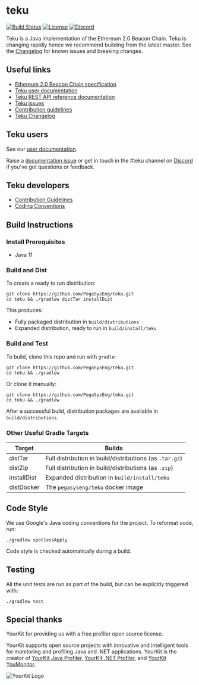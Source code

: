 # teku

 [![Build Status](https://circleci.com/gh/PegaSysEng/teku.svg?style=svg)](https://circleci.com/gh/PegaSysEng/workflows/teku)
 [![License](https://img.shields.io/badge/License-Apache%202.0-blue.svg)](https://github.com/PegasysEng/teku/blob/master/LICENSE)
 [![Discord](https://img.shields.io/badge/Chat-on%20Discord-blue)](https://discord.gg/7hPv2T6)

Teku is a Java implementation of the Ethereum 2.0 Beacon Chain. Teku is changing rapidly hence we recommend building from the latest master. See the [Changelog](CHANGELOG.md) for known issues and breaking changes.

## Useful links 

* [Ethereum 2.0 Beacon Chain specification](https://github.com/ethereum/eth2.0-specs/blob/dev/specs/phase0/beacon-chain.md) 
* [Teku user documentation](https://docs.teku.pegasys.tech/)
* [Teku REST API reference documentation](https://pegasyseng.github.io/teku/)
* [Teku issues](https://github.com/PegaSysEng/teku/issues)
* [Contribution guidelines](CONTRIBUTING.md)
* [Teku Changelog](CHANGELOG.md)

## Teku users 

See our [user documentation](https://docs.teku.pegasys.tech/). 

Raise a [documentation issue](https://github.com/PegaSysEng/doc.teku/issues) or get in touch in 
the #teku channel on [Discord](https://discord.gg/7hPv2T6) if you've got questions or feedback. 

## Teku developers 

* [Contribution Guidelines](CONTRIBUTING.md)
* [Coding Conventions](https://github.com/hyperledger/besu/blob/master/CODING-CONVENTIONS.md)

## Build Instructions

### Install Prerequisites

* Java 11

### Build and Dist

To create a ready to run distribution:

```shell script
git clone https://github.com/PegaSysEng/teku.git
cd teku && ./gradlew distTar installDist
```

This produces:
- Fully packaged distribution in `build/distributions` 
- Expanded distribution, ready to run in `build/install/teku`

### Build and Test

To build, clone this repo and run with `gradle`:

```shell script
git clone https://github.com/PegaSysEng/teku.git
cd teku && ./gradlew

```

Or clone it manually:

```shell script
git clone https://github.com/PegaSysEng/teku.git
cd teku && ./gradlew
```

After a successful build, distribution packages are available in `build/distributions`.

### Other Useful Gradle Targets

| Target       | Builds                              |
|--------------|--------------------------------------------
| distTar      | Full distribution in build/distributions (as `.tar.gz`)
| distZip      | Full distribution in build/distributions (as `.zip`)
| installDist  | Expanded distribution in `build/install/teku`
| distDocker   | The `pegasyseng/teku` docker image

## Code Style

We use Google's Java coding conventions for the project. To reformat code, run: 

```shell script 
./gradlew spotlessApply
```

Code style is checked automatically during a build.

## Testing

All the unit tests are run as part of the build, but can be explicitly triggered with:

```shell script 
./gradlew test
```

## Special thanks
YourKit for providing us with a free profiler open source license. 

YourKit supports open source projects with innovative and intelligent tools
for monitoring and profiling Java and .NET applications.
YourKit is the creator of <a href="https://www.yourkit.com/java/profiler/">YourKit Java Profiler</a>,
<a href="https://www.yourkit.com/.net/profiler/">YourKit .NET Profiler</a>,
and <a href="https://www.yourkit.com/youmonitor/">YourKit YouMonitor</a>.

![YourKit Logo](https://www.yourkit.com/images/yklogo.png)
